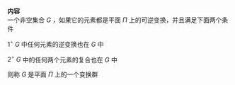 **内容**  
一个非空集合 $G$ ，如果它的元素都是平面 $\Pi$ 上的可逆变换，并且满足下面两个条件  
  
$1^\circ\ G$ 中任何元素的逆变换也在 $G$ 中  
  
$2^\circ\ G$ 中的任何两个元素的复合也在 $G$ 中  
  
则称 $G$ 是平面 $\Pi$ 上的一个变换群  
